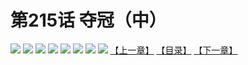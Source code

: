 # 第215话 夺冠（中）
![](https://mhpic.xiaomingtaiji.net/comic/D/斗破苍穹拆分版/215话/1.jpg-zymk.middle.webp)
![](https://mhpic.xiaomingtaiji.net/comic/D/斗破苍穹拆分版/215话/2.jpg-zymk.middle.webp)
![](https://mhpic.xiaomingtaiji.net/comic/D/斗破苍穹拆分版/215话/3.jpg-zymk.middle.webp)
![](https://mhpic.xiaomingtaiji.net/comic/D/斗破苍穹拆分版/215话/4.jpg-zymk.middle.webp)
![](https://mhpic.xiaomingtaiji.net/comic/D/斗破苍穹拆分版/215话/5.jpg-zymk.middle.webp)
![](https://mhpic.xiaomingtaiji.net/comic/D/斗破苍穹拆分版/215话/6.jpg-zymk.middle.webp)
![](https://mhpic.xiaomingtaiji.net/comic/D/斗破苍穹拆分版/215话/7.jpg-zymk.middle.webp)
![](https://mhpic.xiaomingtaiji.net/comic/D/斗破苍穹拆分版/215话/8.jpg-zymk.middle.webp)
[【上一章】](./214.md)
[【目录】](./READMD.md)
[【下一章】](./216.md)
